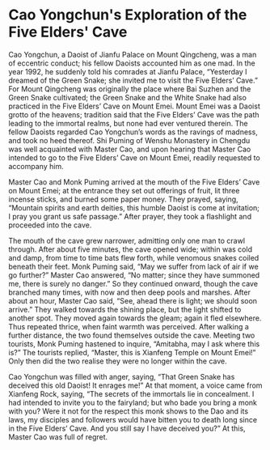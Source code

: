 # Cao Yongchun's Exploration of the Five Elders' Cave

Cao Yongchun, a Daoist of Jianfu Palace on Mount Qingcheng, was a man of eccentric conduct; his fellow Daoists accounted him as one mad. In the year 1992, he suddenly told his comrades at Jianfu Palace, “Yesterday I dreamed of the Green Snake; she invited me to visit the Five Elders’ Cave.” For Mount Qingcheng was originally the place where Bai Suzhen and the Green Snake cultivated; the Green Snake and the White Snake had also practiced in the Five Elders’ Cave on Mount Emei. Mount Emei was a Daoist grotto of the heavens; tradition said that the Five Elders’ Cave was the path leading to the immortal realms, but none had ever ventured therein. The fellow Daoists regarded Cao Yongchun’s words as the ravings of madness, and took no heed thereof. Shi Puming of Wenshu Monastery in Chengdu was well acquainted with Master Cao, and upon hearing that Master Cao intended to go to the Five Elders’ Cave on Mount Emei, readily requested to accompany him.

Master Cao and Monk Puming arrived at the mouth of the Five Elders’ Cave on Mount Emei; at the entrance they set out offerings of fruit, lit three incense sticks, and burned some paper money. They prayed, saying, “Mountain spirits and earth deities, this humble Daoist is come at invitation; I pray you grant us safe passage.” After prayer, they took a flashlight and proceeded into the cave.

The mouth of the cave grew narrower, admitting only one man to crawl through. After about five minutes, the cave opened wide; within was cold and damp, from time to time bats flew forth, while venomous snakes coiled beneath their feet. Monk Puming said, “May we suffer from lack of air if we go further?” Master Cao answered, “No matter; since they have summoned me, there is surely no danger.” So they continued onward, though the cave branched many times, with now and then deep pools and marshes. After about an hour, Master Cao said, “See, ahead there is light; we should soon arrive.” They walked towards the shining place, but the light shifted to another spot. They moved again towards the gleam; again it fled elsewhere. Thus repeated thrice, when faint warmth was perceived. After walking a further distance, the two found themselves outside the cave. Meeting two tourists, Monk Puming hastened to inquire, “Amitabha, may I ask where this is?” The tourists replied, “Master, this is Xianfeng Temple on Mount Emei!” Only then did the two realise they were no longer within the cave.

Cao Yongchun was filled with anger, saying, “That Green Snake has deceived this old Daoist! It enrages me!” At that moment, a voice came from Xianfeng Rock, saying, “The secrets of the immortals lie in concealment. I had intended to invite you to the fairyland; but who bade you bring a monk with you? Were it not for the respect this monk shows to the Dao and its laws, my disciples and followers would have bitten you to death long since in the Five Elders’ Cave. And you still say I have deceived you?” At this, Master Cao was full of regret.
